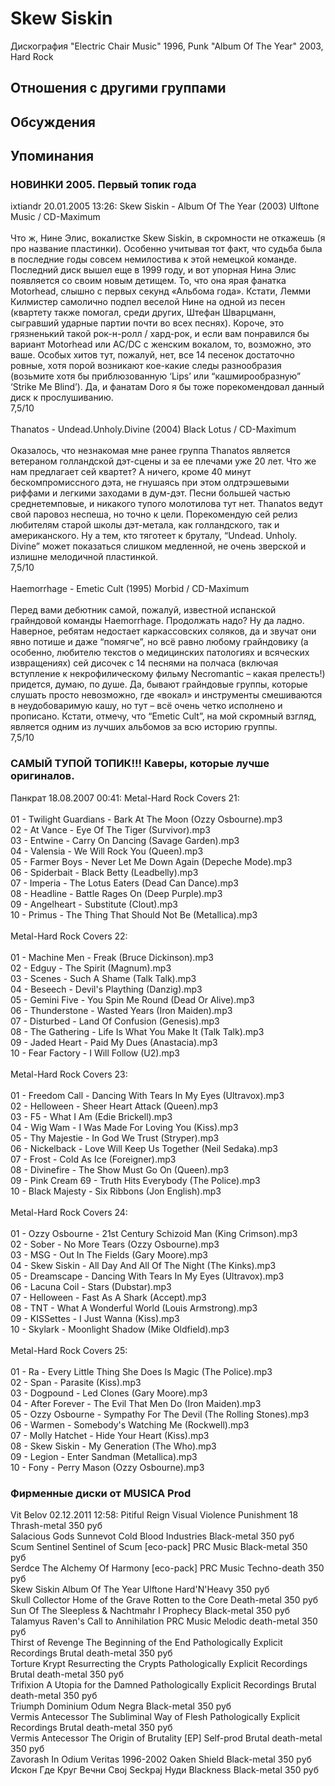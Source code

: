 # Skew Siskin

Дискография
"Electric Chair Music" 1996, Punk
"Album Of The Year" 2003, Hard Rock

## Отношения с другими группами


## Обсуждения


## Упоминания

### НОВИНКИ 2005. Первый топик года

ixtiandr 20.01.2005 13:26:
Skew Siskin - Album Of The Year (2003)     Ulftone Music / CD-Maximum<BR><BR>Что ж, Нине Элис, вокалистке Skew Siskin, в скромности не откажешь (я про название пластинки). Особенно учитывая тот факт, что судьба была в последние годы совсем немилостива к этой немецкой команде. Последний диск вышел еще в 1999 году, и вот упорная Нина Элис появляется со своим новым детищем. То, что она ярая фанатка Motorhead, слышно с первых секунд «Альбома года». Кстати, Лемми Килмистер самолично подпел веселой Нине на одной из песен (квартету также помогал, среди других, Штефан Шварцманн, сыгравший ударные партии почти во всех песнях). Короче, это грязненький такой рок-н-ролл / хард-рок, и если вам понравился бы вариант Motorhead или AC/DC с женским вокалом, то, возможно, это ваше. Особых хитов тут, пожалуй, нет, все 14 песенок достаточно ровные, хотя порой возникают кое-какие следы разнообразия (возьмите хотя бы приблюзованную ‘Lips’ или “кашмирообразную” ‘Strike Me Blind’). Да, и фанатам Doro я бы тоже порекомендовал данный диск к прослушиванию.<BR>7,5/10<BR><BR>Thanatos - Undead.Unholy.Divine (2004)     Black Lotus / CD-Maximum<BR><BR>Оказалось, что незнакомая мне ранее группа Thanatos является ветераном голландской дэт-сцены и за ее плечами уже 20 лет. Что же нам предлагает сей квартет? А ничего, кроме 40 минут бескомпромиссного дэта, не гнушаясь при этом олдтрэшевыми риффами и легкими заходами в дум-дэт. Песни большей частью среднетемповые, и никакого тупого молотилова тут нет. Thanatos ведут свой паровоз неспеша, но точно к цели. Порекомендую сей релиз любителям старой школы  дэт-метала, как голландского, так и американского. Ну а тем, кто тяготеет к бруталу, “Undead. Unholy. Divine” может показаться слишком медленной, не очень зверской и излишне мелодичной пластинкой.<BR>7,5/10<BR><BR>Haemorrhage - Emetic Cult (1995)     Morbid / CD-Maximum<BR><BR>Перед вами дебютник самой, пожалуй, известной испанской грайндовой команды Haemorrhage. Продолжать надо? Ну да ладно. Наверное, ребятам недостает каркассовских соляков, да и звучат они явно потише и даже “помягче”, но всё равно любому грайндовику (а особенно, любителю текстов о медицинских патологиях и всяческих извращениях) сей дисочек с 14 песнями на полчаса (включая вступление к некрофилическому фильму Necromantic – какая прелесть!) придется, думаю, по душе. Да, бывают грайндовые группы, которые слушать просто невозможно, где «вокал» и инструменты смешиваются в неудобоваримую кашу, но тут – всё очень четко исполнено и прописано. Кстати, отмечу, что “Emetic Cult”, на мой скромный взгляд, является одним из лучших альбомов за всю историю группы.<BR>7,5/10<BR>

### САМЫЙ ТУПОЙ ТОПИК!!! Каверы, которые лучше оригиналов.

Панкрат 18.08.2007 00:41:
Metal-Hard Rock Covers 21:<BR><BR>01 - Twilight Guardians - Bark At The Moon (Ozzy Osbourne).mp3<BR>02 - At Vance - Eye Of The Tiger (Survivor).mp3<BR>03 - Entwine - Carry On Dancing (Savage Garden).mp3<BR>04 - Valensia - We Will Rock You (Queen).mp3<BR>05 - Farmer Boys - Never Let Me Down Again (Depeche Mode).mp3<BR>06 - Spiderbait - Black Betty (Leadbelly).mp3<BR>07 - Imperia - The Lotus Eaters (Dead Can Dance).mp3<BR>08 - Headline - Battle Rages On (Deep Purple).mp3<BR>09 - Angelheart - Substitute (Clout).mp3<BR>10 - Primus - The Thing That Should Not Be (Metallica).mp3<BR><BR>Metal-Hard Rock Covers 22:<BR><BR>01 - Machine Men - Freak (Bruce Dickinson).mp3<BR>02 - Edguy - The Spirit (Magnum).mp3<BR>03 - Scenes - Such A Shame (Talk Talk).mp3<BR>04 - Beseech - Devil's Plaything (Danzig).mp3<BR>05 - Gemini Five - You Spin Me Round (Dead Or Alive).mp3<BR>06 - Thunderstone - Wasted Years (Iron Maiden).mp3<BR>07 - Disturbed - Land Of Confusion (Genesis).mp3<BR>08 - The Gathering - Life Is What You Make It (Talk Talk).mp3<BR>09 - Jaded Heart - Paid My Dues (Anastacia).mp3<BR>10 - Fear Factory - I Will Follow (U2).mp3<BR><BR>Metal-Hard Rock Covers 23:<BR><BR>01 - Freedom Call - Dancing With Tears In My Eyes (Ultravox).mp3<BR>02 - Helloween - Sheer Heart Attack (Queen).mp3<BR>03 - F5 - What I Am (Edie Brickell).mp3<BR>04 - Wig Wam - I Was Made For Loving You (Kiss).mp3<BR>05 - Thy Majestie - In God We Trust (Stryper).mp3<BR>06 - Nickelback - Love Will Keep Us Together (Neil Sedaka).mp3<BR>07 - Frost - Cold As Ice (Foreigner).mp3<BR>08 - Divinefire - The Show Must Go On (Queen).mp3<BR>09 - Pink Cream 69 - Truth Hits Everybody (The Police).mp3<BR>10 - Black Majesty - Six Ribbons (Jon English).mp3<BR><BR>Metal-Hard Rock Covers 24:<BR><BR>01 - Ozzy Osbourne - 21st Century Schizoid Man (King Crimson).mp3<BR>02 - Sober - No More Tears (Ozzy Osbourne).mp3<BR>03 - MSG - Out In The Fields (Gary Moore).mp3<BR>04 - Skew Siskin - All Day And All Of The Night (The Kinks).mp3<BR>05 - Dreamscape - Dancing With Tears In My Eyes (Ultravox).mp3<BR>06 - Lacuna Coil - Stars (Dubstar).mp3<BR>07 - Helloween - Fast As A Shark (Accept).mp3<BR>08 - TNT - What A Wonderful World (Louis Armstrong).mp3<BR>09 - KISSettes - I Just Wanna (Kiss).mp3<BR>10 - Skylark - Moonlight Shadow (Mike Oldfield).mp3<BR><BR>Metal-Hard Rock Covers 25:<BR><BR>01 - Ra - Every Little Thing She Does Is Magic (The Police).mp3<BR>02 - Span - Parasite (Kiss).mp3<BR>03 - Dogpound - Led Clones (Gary Moore).mp3<BR>04 - After Forever - The Evil That Men Do (Iron Maiden).mp3<BR>05 - Ozzy Osbourne - Sympathy For The Devil (The Rolling Stones).mp3<BR>06 - Warmen - Somebody's Watching Me (Rockwell).mp3<BR>07 - Molly Hatchet - Hide Your Heart (Kiss).mp3<BR>08 - Skew Siskin - My Generation (The Who).mp3<BR>09 - Legion - Enter Sandman (Metallica).mp3<BR>10 - Fony - Perry Mason (Ozzy Osbourne).mp3

### Фирменные диски от MUSICA Prod

Vit Belov 02.12.2011 12:58:
Pitiful Reign	Visual Violence	Punishment 18	Thrash-metal	350 руб<BR>Salacious Gods	Sunnevot	Cold Blood Industries	Black-metal	350 руб<BR>Scum Sentinel	Sentinel of Scum [eco-pack]	PRC Music	Black-metal	350 руб<BR>Serdce	The Alchemy Of Harmony [eco-pack]	PRC Music	Techno-death	350 руб<BR>Skew Siskin	Album Of The Year	Ulftone	Hard'N'Heavy	350 руб<BR>Skull Collector	Home of the Grave	Rotten to the Core	Death-metal	350 руб<BR>Sun Of The Sleepless & Nachtmahr	I	Prophecy	Black-metal	350 руб<BR>Talamyus	Raven's Call to Annihilation	PRC Music	Melodic death-metal	350 руб<BR>Thirst of Revenge	The Beginning of the End	Pathologically Explicit Recordings	Brutal death-metal	350 руб<BR>Torture Krypt	Resurrecting the Crypts	Pathologically Explicit Recordings	Brutal death-metal	350 руб<BR>Trifixion	A Utopia for the Damned	Pathologically Explicit Recordings	Brutal death-metal	350 руб<BR>Triumph	Dominium	Odum Negra	Black-metal	350 руб<BR>Vermis Antecessor	The Subliminal Way of Flesh	Pathologically Explicit Recordings	Brutal death-metal	350 руб<BR>Vermis Antecessor	The Origin of Brutality [EP]	Self-prod	Brutal death-metal	350 руб<BR>Zavorash	In Odium Veritas 1996-2002	Oaken Shield	Black-metal	350 руб<BR>Искон	Где Круг Вечни Своj Seckpaj Нуди	Blackness	Black-metal	350 руб<BR>

